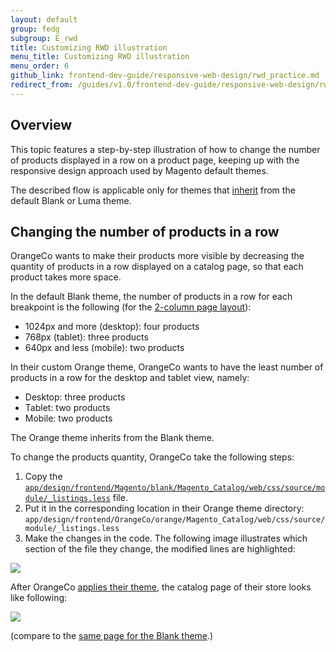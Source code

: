 ```yaml
---
layout: default
group: fedg
subgroup: E_rwd
title: Customizing RWD illustration
menu_title: Customizing RWD illustration
menu_order: 6
github_link: frontend-dev-guide/responsive-web-design/rwd_practice.md
redirect_from: /guides/v1.0/frontend-dev-guide/responsive-web-design/rwd_practice.html
---
```

<h2>Overview</h2>
This topic features a step-by-step illustration of how to change the number of products displayed in a row on a product page, keeping up with the responsive design approach used by Magento default themes. 

The described flow is applicable only for themes that <a href="{{site.gdeurl}}frontend-dev-guide/themes/theme-inherit.html" target="_blank">inherit</a> from the default Blank or Luma theme.

<h2 id="rwd_practice">Changing the number of products in a row</h2>


OrangeCo wants to make their products more visible by decreasing the quantity of products in a row displayed on a catalog page, so that each product takes more space. 

In the default Blank theme, the number of products in a row for each breakpoint is the following (for the <a href="{{site.gdeurl}}frontend-dev-guide/layouts/layout-types.html#layout-types-page" target="_blank">2-column page layout</a>):

<ul>
<li>1024px and more (desktop): four products</li>
<li>768px (tablet): three products</li>
<li>640px and less (mobile): two products</li>
</ul>


In their custom Orange theme, OrangeCo wants to have the least number of products in a row for the desktop and tablet view, namely:
<ul>
<li>Desktop: three products</li>
<li>Tablet: two products</li>
<li>Mobile: two products</li>
</ul>

The Orange theme inherits from the Blank theme.

To change the products quantity, OrangeCo take the following steps:
<ol>
<li>Copy the <a href="{{site.mage2000url}}app/design/frontend/Magento/blank/Magento_Catalog/web/css/source/module/_listings.less" target="_blank"><code>app/design/frontend/Magento/blank/Magento_Catalog/web/css/source/module/_listings.less</code></a> file.

<li>Put it in the corresponding location in their Orange theme directory: <code>app/design/frontend/OrangeCo/orange/Magento_Catalog/web/css/source/module/_listings.less </code> </li>

<li>Make the changes in the code. The following image illustrates which section of the file they change, the modified lines are highlighted:</li>
</ol>
<p><img src="{{site.baseurl}}common/images/rwd_pract1.png"></p>

After OrangeCo <a href="{{site.gdeurl}}frontend-dev-guide/themes/theme-apply.html" target="_blank">applies their theme</a>, the catalog page of their store looks like following:

<p><img src="{{site.baseurl}}common/images/rwd_practice.jpg"></p>

(compare to the <a href="{{site.gdeurl}}frontend-dev-guide/responsive-web-design/rwd_overview.html#fedg_rwd_blank_ex" target="_blank">same page for the Blank theme</a>.)